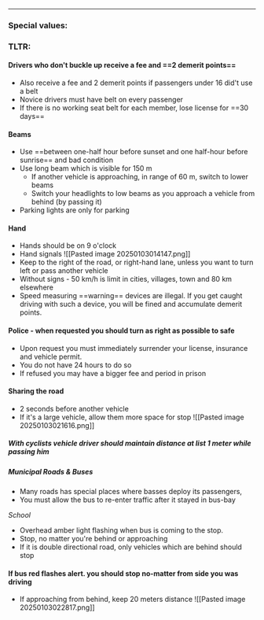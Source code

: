 ***
### Special values:

### TLTR:

#### Drivers who don't buckle up receive a fee and ==2 demerit points== 
- Also receive a fee and 2 demerit points if passengers under 16 did't use a belt
- Novice drivers must have belt on every passenger
- If there is no working seat belt for each member, lose license for ==30 days==


#### Beams 
- Use ==between one-half hour before sunset and one half-hour before sunrise== and bad condition 
- Use long beam which is visible for 150 m
	- If another vehicle is approaching, in range of 60 m, switch to lower beams 
	- Switch your headlights to low beams as you approach a vehicle from behind (by passing it)
- Parking lights are only for parking 


#### Hand 
- Hands should be on 9 o'clock 
- Hand signals
![[Pasted image 20250103014147.png]]
- Keep to the right of the road, or right-hand lane, unless you want to turn left or pass another vehicle
- Without signs - 50 km/h is limit in cities, villages, town and 80 km elsewhere 
- Speed measuring ==warning== devices are illegal. If you get caught driving with such a device, you will be fined and accumulate demerit points.

#### Police - when requested you should turn as right as possible to safe
- Upon request you must immediately surrender your license, insurance and vehicle permit. 
- You do not have 24 hours to do so
- If refused you may have a bigger fee and period in prison

#### Sharing the road 
-  2 seconds before another vehicle 
- If it's a large vehicle, allow them more space for stop
![[Pasted image 20250103021616.png]]
##### With cyclists vehicle driver should maintain distance at list 1 meter while passing him 

##### Municipal Roads & Buses

- Many roads has special places where basses deploy its passengers,
- You must allow the bus to re-enter traffic after it stayed in bus-bay 

*School* 

- Overhead amber light flashing when bus is coming to the stop. 
- Stop, no matter you're behind or approaching 
- If it is double directional road, only vehicles which are behind should stop

#### If bus red flashes alert. you should stop no-matter from side you was driving 
- If approaching from behind, keep 20 meters distance 
![[Pasted image 20250103022817.png]]
